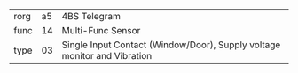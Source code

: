 
|    |   |   |
| -- | - | - |
| rorg | a5 | 4BS Telegram |
| func | 14 | Multi-Func Sensor |
| type | 03 | Single Input Contact (Window/Door), Supply voltage monitor and Vibration |
